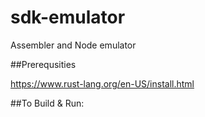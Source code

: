 # sdk-emulator
Assembler and Node emulator 

##Prerequsities

https://www.rust-lang.org/en-US/install.html

##To Build & Run:

```make 
```
